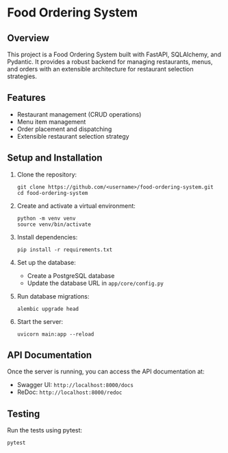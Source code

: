 # Food Ordering System

## Overview
This project is a Food Ordering System built with FastAPI, SQLAlchemy, and Pydantic. It provides a robust backend for managing restaurants, menus, and orders with an extensible architecture for restaurant selection strategies.

## Features
- Restaurant management (CRUD operations)
- Menu item management
- Order placement and dispatching
- Extensible restaurant selection strategy



## Setup and Installation
1. Clone the repository:
   ```
   git clone https://github.com/<username>/food-ordering-system.git
   cd food-ordering-system
   ```

2. Create and activate a virtual environment:
   ```
   python -m venv venv
   source venv/bin/activate
   ```

3. Install dependencies:
   ```
   pip install -r requirements.txt
   ```

4. Set up the database:
   - Create a PostgreSQL database
   - Update the database URL in `app/core/config.py`

5. Run database migrations:
   ```
   alembic upgrade head
   ```

6. Start the server:
   ```
   uvicorn main:app --reload
   ```

## API Documentation
Once the server is running, you can access the API documentation at:
- Swagger UI: `http://localhost:8000/docs`
- ReDoc: `http://localhost:8000/redoc`

## Testing
Run the tests using pytest:
```
pytest
```